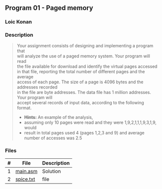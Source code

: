 ## Program 01 - Paged memory

### Loic Konan

### Description

> Your assignment consists of designing and implementing a program that<br>
> will analyze the use of a paged memory system. Your program will read<br>
> the file available for download and identify the virtual pages accessed<br>
> in that file, reporting the total number of different pages and the average<br>
> access of each page. The size of a page is 4096 bytes and the addresses recorded<br>
> in the file are byte addresses. The data file has 1 million addresses. Your program will<br>
> accept several records of input data, according to the following format.<br>
>
> - **Hints:** An example of the analysis,
> - assuming only 10 pages were read and they were 1,9,2,1,1,1,9,3,1,9, would
> - result in total pages used 4 (pages 1,2,3 and 9) and average number of accesses was 2.5

### Files

|   #   | File                   | Description |
| :---: | ---------------------- | ----------- |
|   1   | [main.asm](main.asm)   | Solution    |
|   2   | [spice.txt](spice.txt) | file        |
